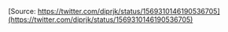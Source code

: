 [Source: https://twitter.com/diprjk/status/1569310146190536705](https://twitter.com/diprjk/status/1569310146190536705)